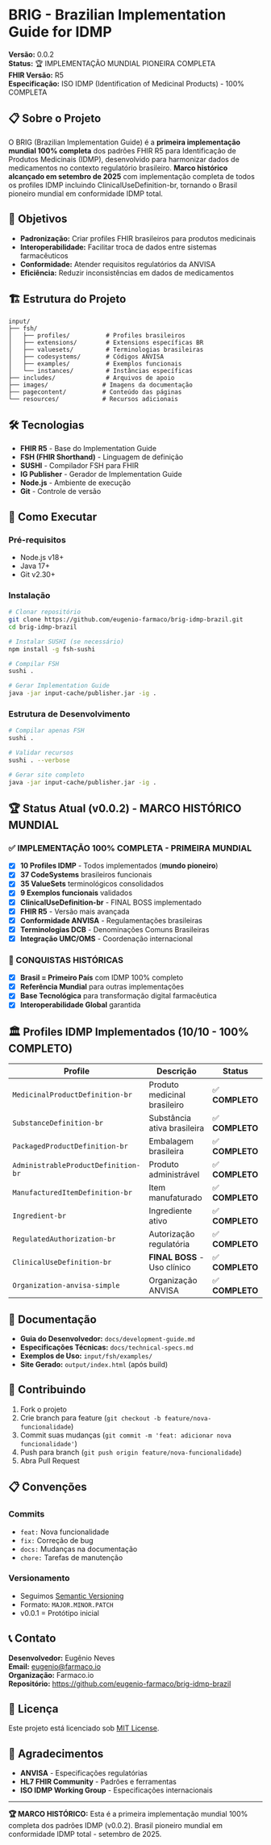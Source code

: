 # BRIG - Brazilian Implementation Guide for IDMP

**Versão:** 0.0.2  
**Status:** 🏆 IMPLEMENTAÇÃO MUNDIAL PIONEIRA COMPLETA  
**FHIR Versão:** R5  
**Especificação:** ISO IDMP (Identification of Medicinal Products) - 100% COMPLETA

## 📋 Sobre o Projeto

O BRIG (Brazilian Implementation Guide) é a **primeira implementação mundial 100% completa** dos padrões FHIR R5 para Identificação de Produtos Medicinais (IDMP), desenvolvido para harmonizar dados de medicamentos no contexto regulatório brasileiro. **Marco histórico alcançado em setembro de 2025** com implementação completa de todos os profiles IDMP incluindo ClinicalUseDefinition-br, tornando o Brasil pioneiro mundial em conformidade IDMP total.

## 🎯 Objetivos

- **Padronização:** Criar profiles FHIR brasileiros para produtos medicinais
- **Interoperabilidade:** Facilitar troca de dados entre sistemas farmacêuticos
- **Conformidade:** Atender requisitos regulatórios da ANVISA
- **Eficiência:** Reduzir inconsistências em dados de medicamentos

## 🏗️ Estrutura do Projeto

```
input/
├── fsh/
│   ├── profiles/          # Profiles brasileiros
│   ├── extensions/        # Extensions específicas BR
│   ├── valuesets/         # Terminologias brasileiras
│   ├── codesystems/       # Códigos ANVISA
│   ├── examples/          # Exemplos funcionais
│   └── instances/         # Instâncias específicas
├── includes/              # Arquivos de apoio
├── images/               # Imagens da documentação
├── pagecontent/          # Conteúdo das páginas
└── resources/            # Recursos adicionais
```

## 🛠️ Tecnologias

- **FHIR R5** - Base do Implementation Guide
- **FSH (FHIR Shorthand)** - Linguagem de definição
- **SUSHI** - Compilador FSH para FHIR
- **IG Publisher** - Gerador de Implementation Guide
- **Node.js** - Ambiente de execução
- **Git** - Controle de versão

## 🚀 Como Executar

### Pré-requisitos
- Node.js v18+
- Java 17+
- Git v2.30+

### Instalação
```bash
# Clonar repositório
git clone https://github.com/eugenio-farmaco/brig-idmp-brazil.git
cd brig-idmp-brazil

# Instalar SUSHI (se necessário)
npm install -g fsh-sushi

# Compilar FSH
sushi .

# Gerar Implementation Guide
java -jar input-cache/publisher.jar -ig .
```

### Estrutura de Desenvolvimento
```bash
# Compilar apenas FSH
sushi .

# Validar recursos
sushi . --verbose

# Gerar site completo
java -jar input-cache/publisher.jar -ig .
```

## 🏆 Status Atual (v0.0.2) - MARCO HISTÓRICO MUNDIAL

### ✅ IMPLEMENTAÇÃO 100% COMPLETA - PRIMEIRA MUNDIAL
- [x] **10 Profiles IDMP** - Todos implementados (**mundo pioneiro**)
- [x] **37 CodeSystems** brasileiros funcionais
- [x] **35 ValueSets** terminológicos consolidados
- [x] **9 Exemplos funcionais** validados
- [x] **ClinicalUseDefinition-br** - FINAL BOSS implementado
- [x] **FHIR R5** - Versão mais avançada
- [x] **Conformidade ANVISA** - Regulamentações brasileiras
- [x] **Terminologias DCB** - Denominações Comuns Brasileiras
- [x] **Integração UMC/OMS** - Coordenação internacional

### 🌟 CONQUISTAS HISTÓRICAS
- [x] **Brasil = Primeiro País** com IDMP 100% completo
- [x] **Referência Mundial** para outras implementações
- [x] **Base Tecnológica** para transformação digital farmacêutica
- [x] **Interoperabilidade Global** garantida

## 🏛️ Profiles IDMP Implementados (10/10 - 100% COMPLETO)

| Profile | Descrição | Status |
|---------|-----------|--------|
| `MedicinalProductDefinition-br` | Produto medicinal brasileiro | ✅ **COMPLETO** |
| `SubstanceDefinition-br` | Substância ativa brasileira | ✅ **COMPLETO** |
| `PackagedProductDefinition-br` | Embalagem brasileira | ✅ **COMPLETO** |
| `AdministrableProductDefinition-br` | Produto administrável | ✅ **COMPLETO** |
| `ManufacturedItemDefinition-br` | Item manufaturado | ✅ **COMPLETO** |
| `Ingredient-br` | Ingrediente ativo | ✅ **COMPLETO** |
| `RegulatedAuthorization-br` | Autorização regulatória | ✅ **COMPLETO** |
| `ClinicalUseDefinition-br` | **FINAL BOSS** - Uso clínico | ✅ **COMPLETO** |
| `Organization-anvisa-simple` | Organização ANVISA | ✅ **COMPLETO** |

## 📖 Documentação

- **Guia do Desenvolvedor:** `docs/development-guide.md`
- **Especificações Técnicas:** `docs/technical-specs.md`
- **Exemplos de Uso:** `input/fsh/examples/`
- **Site Gerado:** `output/index.html` (após build)

## 🤝 Contribuindo

1. Fork o projeto
2. Crie branch para feature (`git checkout -b feature/nova-funcionalidade`)
3. Commit suas mudanças (`git commit -m 'feat: adicionar nova funcionalidade'`)
4. Push para branch (`git push origin feature/nova-funcionalidade`)
5. Abra Pull Request

## 📋 Convenções

### Commits
- `feat:` Nova funcionalidade
- `fix:` Correção de bug
- `docs:` Mudanças na documentação
- `chore:` Tarefas de manutenção

### Versionamento
- Seguimos [Semantic Versioning](https://semver.org/)
- Formato: `MAJOR.MINOR.PATCH`
- v0.0.1 = Protótipo inicial

## 📞 Contato

**Desenvolvedor:** Eugênio Neves  
**Email:** eugenio@farmaco.io  
**Organização:** Farmaco.io  
**Repositório:** https://github.com/eugenio-farmaco/brig-idmp-brazil

## 📄 Licença

Este projeto está licenciado sob [MIT License](LICENSE).

## 🙏 Agradecimentos

- **ANVISA** - Especificações regulatórias
- **HL7 FHIR Community** - Padrões e ferramentas
- **ISO IDMP Working Group** - Especificações internacionais

---

**🏆 MARCO HISTÓRICO:** Esta é a primeira implementação mundial 100% completa dos padrões IDMP (v0.0.2). Brasil pioneiro mundial em conformidade IDMP total - setembro de 2025.